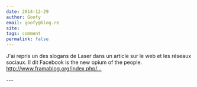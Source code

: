```yaml
---
date: 2014-12-29
author: Goofy
email: goofy@blog.re
site: 
tags: comment
permalink: false
---
```


<p>J'ai repris un des slogans de Laser dans un article sur le web et les réseaux sociaux. Il dit Facebook is the new opium of the people. <a href="http://www.framablog.org/index.php/post/2014/12/28/que-reste-t-il-d-internet-qu-on-aime" title="http://www.framablog.org/index.php/post/2014/12/28/que-reste-t-il-d-internet-qu-on-aime">http://www.framablog.org/index.php/...</a></p>
---